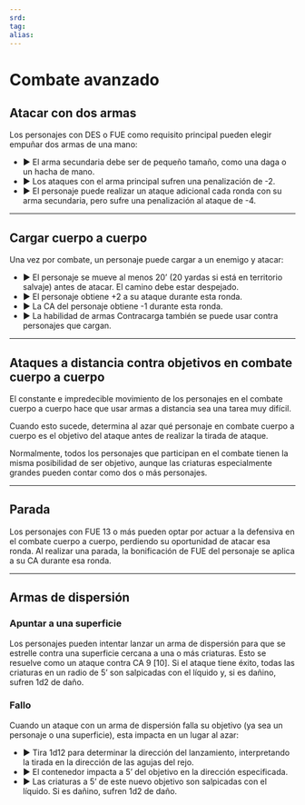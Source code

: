 ```yaml
---
srd: 
tag: 
alias: 
---
```

# Combate avanzado
## Atacar con dos armas

Los personajes con DES o FUE como requisito principal pueden elegir empuñar dos armas de una mano: 

- ▶ El arma secundaria debe ser de pequeño tamaño, como una daga o un hacha de mano. 
- ▶ Los ataques con el arma principal sufren una penalización de -2. 
- ▶ El personaje puede realizar un ataque adicional cada ronda con su arma secundaria, pero sufre una penalización al ataque de -4.

---
## Cargar cuerpo a cuerpo

Una vez por combate, un personaje puede cargar a un enemigo y atacar: 

- ▶ El personaje se mueve al menos 20’ (20 yardas si está en territorio salvaje) antes de atacar. El camino debe estar despejado. 
- ▶ El personaje obtiene +2 a su ataque durante esta ronda. 
- ▶ La CA del personaje obtiene -1 durante esta ronda. 
- ▶ La habilidad de armas Contracarga también se puede usar contra personajes que cargan.

---
## Ataques a distancia contra objetivos en combate cuerpo a cuerpo

El constante e impredecible movimiento de los personajes en el combate cuerpo a cuerpo hace que usar armas a distancia sea una tarea muy difícil.

Cuando esto sucede, determina al azar qué personaje en combate cuerpo a cuerpo es el objetivo del ataque antes de realizar la tirada de ataque.

Normalmente, todos los personajes que participan en el combate tienen la misma posibilidad de ser objetivo, aunque las criaturas especialmente grandes pueden contar como dos o más personajes.

---
## Parada

Los personajes con FUE 13 o más pueden optar por actuar a la defensiva en el combate cuerpo a cuerpo, perdiendo su oportunidad de atacar esa ronda. Al realizar una parada, la bonificación de FUE del personaje se aplica a su CA durante esa ronda.

---
## Armas de dispersión
### Apuntar a una superficie

Los personajes pueden intentar lanzar un arma de dispersión para que se estrelle contra una superficie cercana a una o más criaturas. Esto se resuelve como un ataque contra CA 9 [10]. Si el ataque tiene éxito, todas las criaturas en un radio de 5’ son salpicadas con el líquido y, si es dañino, sufren 1d2 de daño.

### Fallo

Cuando un ataque con un arma de dispersión falla su objetivo (ya sea un personaje o una superficie), esta impacta en un lugar al azar: 

- ▶ Tira 1d12 para determinar la dirección del lanzamiento, interpretando la tirada en la dirección de las agujas del rejo. 
- ▶ El contenedor impacta a 5’ del objetivo en la dirección especificada. 
- ▶ Las criaturas a 5’ de este nuevo objetivo son salpicadas con el líquido. Si es dañino, sufren 1d2 de daño.